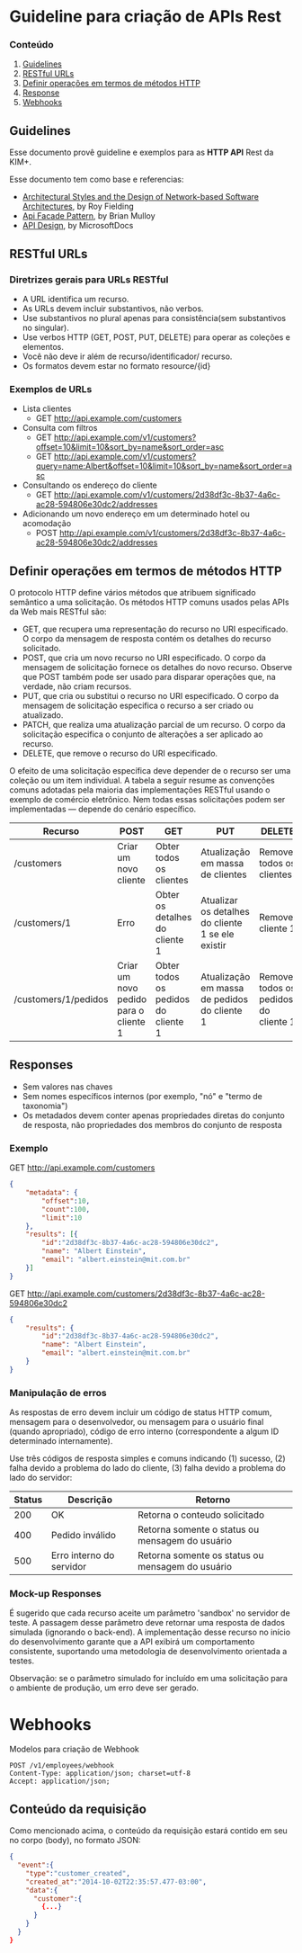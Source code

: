 # Guideline para criação de APIs Rest

### Conteúdo
1. [Guidelines](#guidelines)
2. [RESTful URLs](#restful-urls)
3. [Definir operações em termos de métodos HTTP](#definir-operações-em-termos-de-métodos-http)
4. [Response](#responses)
5. [Webhooks](#webhooks)


## Guidelines
Esse documento provê guideline e exemplos para as **HTTP API** Rest da KIM+.

Esse documento tem como base e referencias:
- [Architectural Styles and
the Design of Network-based Software Architectures](https://www.ics.uci.edu/~fielding/pubs/dissertation/top.htm), by Roy Fielding
- [Api Facade Pattern](https://pages.apigee.com/rs/apigee/images/api-facade-pattern-ebook-2012-06.pdf), by Brian Mulloy
- [API Design](https://docs.microsoft.com/pt-br/azure/architecture/best-practices/api-design), by MicrosoftDocs

## RESTful URLs
### Diretrizes gerais para URLs RESTful
- A URL identifica um recurso.
- As URLs devem incluir substantivos, não verbos.
- Use substantivos no plural apenas para consistência(sem substantivos no singular).
- Use verbos HTTP (GET, POST, PUT, DELETE) para operar as coleções e elementos.
- Você não deve ir além de recurso/identificador/ recurso.
- Os formatos devem estar no formato  resource/{id}

### Exemplos de URLs

- Lista clientes
  - GET http://api.example.com/customers
- Consulta com filtros
  - GET http://api.example.com/v1/customers?offset=10&limit=10&sort_by=name&sort_order=asc
  - GET http://api.example.com/v1/customers?query=name:Albert&offset=10&limit=10&sort_by=name&sort_order=asc
- Consultando os endereço do cliente
  - GET http://api.example.com/v1/customers/2d38df3c-8b37-4a6c-ac28-594806e30dc2/addresses
- Adicionando um novo endereço em um determinado hotel ou acomodação
  - POST http://api.example.com/v1/customers/2d38df3c-8b37-4a6c-ac28-594806e30dc2/addresses

## Definir operações em termos de métodos HTTP

O protocolo HTTP define vários métodos que atribuem significado semântico a uma solicitação. Os métodos HTTP comuns usados pelas APIs da Web mais RESTful são:
 - GET, que recupera uma representação do recurso no URI especificado. O corpo da mensagem de resposta contém os detalhes do recurso solicitado.
- POST, que cria um novo recurso no URI especificado. O corpo da mensagem de solicitação fornece os detalhes do novo recurso. Observe que POST também pode ser usado para disparar operações que, na verdade, não criam recursos.
- PUT, que cria ou substitui o recurso no URI especificado. O corpo da mensagem de solicitação especifica o recurso a ser criado ou atualizado.
- PATCH, que realiza uma atualização parcial de um recurso. O corpo da solicitação especifica o conjunto de alterações a ser aplicado ao recurso.
- DELETE, que remove o recurso do URI especificado.

O efeito de uma solicitação específica deve depender de o recurso ser uma coleção ou um item individual. A tabela a seguir resume as convenções comuns adotadas pela maioria das implementações RESTful usando o exemplo de comércio eletrônico. Nem todas essas solicitações podem ser implementadas — depende do cenário específico.

|Recurso	|POST	|GET	|PUT	|DELETE|
|--------|------|-----|-----|------|
|/customers	|Criar um novo cliente	|Obter todos os clientes	|Atualização em massa de clientes	|Remover todos os clientes|
|/customers/1	|Erro|	Obter os detalhes do cliente 1	|Atualizar os detalhes do cliente 1 se ele existir	|Remover cliente 1|
|/customers/1/pedidos	|Criar um novo pedido para o cliente 1	|Obter todos os pedidos do cliente 1	|Atualização em massa de pedidos do cliente 1	|Remover todos os pedidos do cliente 1|


## Responses
- Sem valores nas chaves
- Sem nomes específicos internos (por exemplo, "nó" e "termo de taxonomia")
- Os metadados devem conter apenas propriedades diretas do conjunto de resposta, não propriedades dos membros do conjunto de resposta

### Exemplo
GET http://api.example.com/customers
```json
{
    "metadata": {
        "offset":10,
        "count":100,
        "limit":10
    },
    "results": [{
        "id":"2d38df3c-8b37-4a6c-ac28-594806e30dc2",
        "name": "Albert Einstein",
        "email": "albert.einstein@mit.com.br"
    }]
}
```

GET http://api.example.com/customers/2d38df3c-8b37-4a6c-ac28-594806e30dc2
```json
{
    "results": {
        "id":"2d38df3c-8b37-4a6c-ac28-594806e30dc2",
        "name": "Albert Einstein",
        "email": "albert.einstein@mit.com.br"
    }
}
```


### Manipulação de erros
As respostas de erro devem incluir um código de status HTTP comum, mensagem para o desenvolvedor, ou mensagem para o usuário final (quando apropriado), código de erro interno (correspondente a algum ID determinado internamente).

Use três códigos de resposta simples e comuns indicando (1) sucesso, (2) falha devido a problema do lado do cliente, (3) falha devido a problema do lado do servidor:

| Status | Descrição                  | Retorno                                             |
|--------|----------------------------|-----------------------------------------------------|
|200     | OK                         | Retorna o conteudo solicitado                       |
|400     | Pedido inválido            | Retorna somente o status ou mensagem do usuário     |
|500     | Erro interno do servidor   | Retorna somente os status ou mensagem do usuário    |

### Mock-up Responses
É sugerido que cada recurso aceite um parâmetro 'sandbox' no servidor de teste. A passagem desse parâmetro deve retornar uma resposta de dados simulada (ignorando o back-end).
A implementação desse recurso no início do desenvolvimento garante que a API exibirá um comportamento consistente, suportando uma metodologia de desenvolvimento orientada a testes.

Observação: se o parâmetro simulado for incluído em uma solicitação para o ambiente de produção, um erro deve ser gerado.


# Webhooks
Modelos para criação de Webhook

```http
POST /v1/employees/webhook
Content-Type: application/json; charset=utf-8
Accept: application/json; 
```


## Conteúdo da requisição
Como mencionado acima, o conteúdo da requisição estará contido em seu no corpo (body), no formato JSON:

```json
{  
  "event":{  
    "type":"customer_created",
    "created_at":"2014-10-02T22:35:57.477-03:00",
    "data":{  
      "customer":{  
        {...}
      }
    }
  }
}
```


